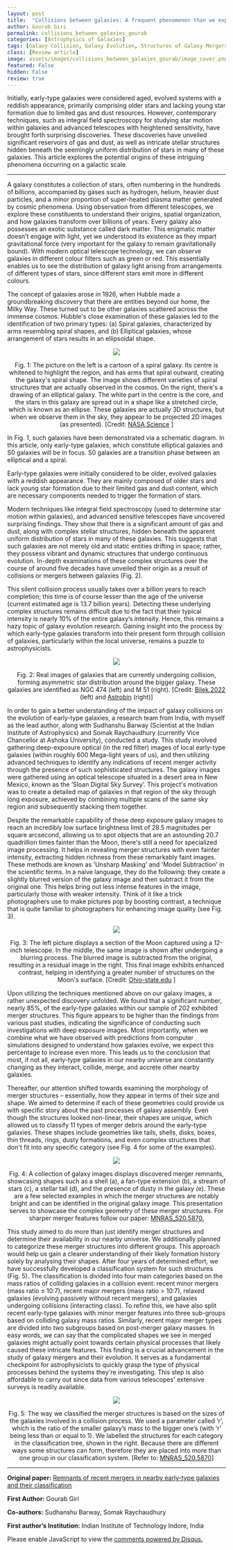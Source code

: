 ```yaml
---
layout: post
title:  "Collisions between galaxies: A frequent phenomenon than we expected earlier"
author: Gourab Giri
permalink: collisions_between_galaxies_gourab
categories: [Astrophysics of Galaxies]
tags: [Galaxy Collision, Galaxy Evolution, Structures of Galaxy Mergers, Galaxy Interaction Rate]
class: [Review article]
image: assets/images/collisions_between_galaxies_gourab/image_cover.png
featured: False
hidden: False
review: true
---
```

>
Initially, early-type galaxies were considered aged, evolved systems with a reddish appearance, primarily comprising older stars and lacking young star formation due to limited gas and dust resources. However, contemporary techniques, such as integral field spectroscopy for studying star motion within galaxies and advanced telescopes with heightened sensitivity, have brought forth surprising discoveries. These discoveries have unveiled significant reservoirs of gas and dust, as well as intricate stellar structures hidden beneath the seemingly uniform distribution of stars in many of these galaxies. This article explores the potential origins of these intriguing phenomena occurring on a galactic scale.
>
---

A galaxy constitutes a collection of stars, often numbering in the hundreds of billions, accompanied by gases such as hydrogen, helium, heavier dust particles, and a minor proportion of super-heated plasma matter generated by cosmic phenomena. Using observation from different telescopes, we explore these constituents to understand their origins, spatial organization, and how galaxies transform over billions of years. Every galaxy also possesses an exotic substance called dark matter. This enigmatic matter doesn't engage with light, yet we understood its existence as they impart gravitational force (very important for the galaxy to remain gravitationally bound). With modern optical telescope technology, we can observe galaxies in different colour filters such as green or red. This essentially enables us to see the distribution of galaxy light arising from arrangements of different types of stars, since different stars emit more in different colours. 

The concept of galaxies arose in 1926, when Hubble made a groundbreaking discovery that there are entities beyond our home, the Milky Way. These turned out to be other galaxies scattered across the immense cosmos. Hubble's close examination of these galaxies led to the identification of two primary types: (a) Spiral galaxies, characterized by arms resembling spiral shapes, and (b) Elliptical galaxies, whose arrangement of stars results in an ellipsoidal shape. 


<p align="center">
  <img src="../assets/images/collisions_between_galaxies_gourab/image1.png">
</p>

<p align = "center">
Fig. 1: The picture on the left is a cartoon of a spiral galaxy. Its centre is whitened to highlight the region, and has arms that spiral outward, creating the galaxy's spiral shape. The image shows different varieties of spiral structures that are actually observed in the cosmos. On the right, there's a drawing of an elliptical galaxy. The white part in the centre is the core, and the stars in this galaxy are spread out in a shape like a stretched circle, which is known as an ellipse. These galaxies are actually 3D structures, but when we observe them in the sky, they appear to be projected 2D images (as presented). [Credit: <a href="https://spaceplace.nasa.gov/galactic-explorer/en/">NASA Science</a> ]
</p>
In Fig. 1, such galaxies have been demonstrated via a schematic diagram. In this article, only early-type galaxies, which constitute elliptical galaxies and S0 galaxies will be in focus. S0 galaxies are a transition phase between an elliptical and a spiral.


Early-type galaxies were initially considered to be older, evolved galaxies with a reddish appearance. They are mainly composed of older stars and lack young star formation due to their limited gas and dust content, which are necessary components needed to trigger the formation of stars. 
 
Modern techniques like integral field spectroscopy (used to determine star motion within galaxies), and advanced sensitive telescopes have uncovered surprising findings. They show that there is a significant amount of gas and dust, along with complex stellar structures, hidden beneath the apparent uniform distribution of stars in many of these galaxies. This suggests that such galaxies are not merely old and static entities drifting in space; rather, they possess vibrant and dynamic structures that undergo continuous evolution. In-depth examinations of these complex structures over the course of around five decades have unveiled their origin as a result of collisions or mergers between galaxies (Fig. 2). 

This silent collision process usually takes over a billion years to reach completion; this time is of course lesser than the age of the universe (current estimated age is 13.7 billion years). Detecting these underlying complex structures remains difficult due to the fact that their typical intensity is nearly 10% of the entire galaxy’s intensity. Hence, this remains a hazy topic of galaxy evolution research. Gaining insight into the process by which early-type galaxies transform into their present form through collision of galaxies, particularly within the local universe, remains a puzzle to astrophysicists. 


<p align="center">
  <img src="../assets/images/collisions_between_galaxies_gourab/image2.png">
</p>

<p align = "center">
Fig. 2: Real images of galaxies that are currently undergoing collision, forming asymmetric star distribution around the bigger galaxy. These galaxies are identified as NGC 474 (left) and M 51 (right). [Credit: <a href="https://ui.adsabs.harvard.edu/abs/2022A%26A...660A..28B/abstract">Bilek.2022</a>  (left) and <a href="https://www.astrobin.com/7hwtz0/">Astrobin</a>  (right)]  
</p>

In order to gain a better understanding of the impact of galaxy collisions on the evolution of early-type galaxies, a research team from India, with myself as the lead author, along with Sudhanshu Barway (Scientist at the Indian Institute of Astrophysics) and Somak Raychaudhury (currently Vice Chancellor at Ashoka University), conducted a study. This study involved gathering deep-exposure optical (in the red filter) images of local early-type galaxies (within roughly 600 Mega-light years of us), and then utilizing advanced techniques to identify any indications of recent merger activity through the presence of such sophisticated structures. The galaxy images were gathered using an optical telescope situated in a desert area in New Mexico, known as the ‘Sloan Digital Sky Survey’. This project's motivation was to create a detailed map of galaxies in that region of the sky through long exposure, achieved by combining multiple scans of the same sky region and subsequently stacking them together. 

Despite the remarkable capability of these deep exposure galaxy images to reach an incredibly low surface brightness limit of 28.5 magnitudes per square arcsecond, allowing us to spot objects that are an astounding 20.7 quadrillion times fainter than the Moon, there's still a need for specialized image processing.  It helps in revealing merger structures with even fainter intensity, extracting hidden richness from these remarkably faint images. These methods are known as 'Unsharp Masking' and 'Model Subtraction' in the scientific terms. In a naive language, they do the following: they create a slightly blurred version of the galaxy image and then subtract it from the original one. This helps bring out less intense features in the image, particularly those with weaker intensity. Think of it like a trick photographers use to make pictures pop by boosting contrast, a technique that is quite familiar to photographers for enhancing image quality (see Fig. 3).


<p align="center">
  <img src="../assets/images/collisions_between_galaxies_gourab/image3.png">
</p>

<p align = "center">
Fig. 3: The left picture displays a section of the Moon captured using a 12-inch telescope. In the middle, the same image is shown after undergoing a blurring process. The blurred image is subtracted from the original, resulting in a residual image in the right. This final image exhibits enhanced contrast, helping in identifying a greater number of structures on the Moon's surface.  [Credit: <a href="https://www.astronomy.ohio-state.edu/pogge.1/Ast350/Unsharp/">Ohio-state.edu</a> ] 
</p>

Upon utilizing the techniques mentioned above on our galaxy images, a rather unexpected discovery unfolded. We found that a significant number, nearly 85%, of the early-type galaxies within our sample of 202 exhibited merger structures. This figure appears to be higher than the findings from various past studies, indicating the significance of conducting such investigations with deep exposure images. Most importantly, when we combine what we have observed with predictions from computer simulations designed to understand how galaxies evolve, we expect this percentage to increase even more. This leads us to the conclusion that most, if not all, early-type galaxies in our nearby universe are constantly changing as they interact, collide, merge, and accrete other nearby galaxies.

Thereafter, our attention shifted towards examining the morphology of merger structures – essentially, how they appear in terms of their size and shape. We aimed to determine if each of these geometries could provide us with specific story about the past processes of galaxy assembly. Even though the structures looked non-linear, their shapes are unique, which allowed us to classify 11 types of merger debris around the early-type galaxies. These shapes include geometries like tails, shells, disks, boxes, thin threads, rings, dusty formations, and even complex structures that don't fit into any specific category (see Fig. 4 for some of the examples).


<p align="center">
  <img src="../assets/images/collisions_between_galaxies_gourab/image4.png">
</p>

<p align = "center">
Fig. 4: A collection of galaxy images displays discovered merger remnants, showcasing shapes such as a shell (a), a fan-type extension (b), a stream of stars (c), a stellar tail (d), and the presence of dusty in the galaxy (e). These are a few selected examples in which the merger structures are notably bright and can be identified in the original galaxy image. This presentation serves to showcase the complex geometry of these merger structures. For sharper merger features follow our paper: <a href="https://academic.oup.com/mnras/article/520/4/5870/7036778">MNRAS_520.5870.</a>
</p>

This study aimed to do more than just identify merger structures and determine their availability in our nearby universe. We additionally planned to categorize these merger structures into different groups. This approach would help us gain a clearer understanding of their likely formation history solely by analysing their shapes. After four years of determined effort, we have successfully developed a classification system for such structures (Fig. 5). The classification is divided into four main categories based on the mass ratios of colliding galaxies in a collision event: recent minor mergers (mass ratio ≤ 10:7), recent major mergers (mass ratio > 10:7), relaxed galaxies (evolving passively without recent mergers), and galaxies undergoing collisions (interacting class). To refine this, we have also split recent early-type galaxies with minor merger features into three sub-groups based on colliding galaxy mass ratios. Similarly, recent major merger types are divided into two subgroups based on post-merger galaxy masses. In easy words, we can say that the complicated shapes we see in merged galaxies might actually point towards certain physical processes that likely caused these intricate features. This finding is a crucial advancement in the study of galaxy mergers and their evolution. It serves as a fundamental checkpoint for astrophysicists to quickly grasp the type of physical processes behind the systems they're investigating. This step is also affordable to carry out since data from various telescopes' extensive surveys is readily available.


<p align="center">
  <img src="../assets/images/collisions_between_galaxies_gourab/image5.png">
</p>

<p align = "center">
Fig. 5: The way we classified the merger structures is based on the sizes of the galaxies involved in a collision process. We used a parameter called ‘r’, which is the ratio of the smaller galaxy’s mass to the bigger one’s (with ‘r’ being less than or equal to 1). We labelled the structures for each category in the classification tree, shown in the right. Because there are different ways some structures can form, therefore they are placed into more than one group in our classification system. [Refer to: <a href="https://academic.oup.com/mnras/article/520/4/5870/7036778">MNRAS_520.5870</a>] 
</p>

---

**Original paper:**
<a href="https://academic.oup.com/mnras/article/520/4/5870/7036778" target="_blank">Remnants of recent mergers in nearby early-type galaxies and their classification</a>

**First Author:**  Gourab Giri

**Co-authors:**  Sudhanshu Barway, Somak Raychaudhury

**First author’s Institution:** Indian Institute of Technology Indore, India

<div id="disqus_thread"></div>
<script>
    /**
    *  RECOMMENDED CONFIGURATION VARIABLES: EDIT AND UNCOMMENT THE SECTION BELOW TO INSERT DYNAMIC VALUES FROM YOUR PLATFORM OR CMS.
    *  LEARN WHY DEFINING THESE VARIABLES IS IMPORTANT: https://disqus.com/admin/universalcode/#configuration-variables    */
    /*
    var disqus_config = function () {
    this.page.url = PAGE_URL;  // Replace PAGE_URL with your page's canonical URL variable
    this.page.identifier = PAGE_IDENTIFIER; // Replace PAGE_IDENTIFIER with your page's unique identifier variable
    };
    */
    (function() { // DON'T EDIT BELOW THIS LINE
    var d = document, s = d.createElement('script');
    s.src = 'https://cosmicvarta-in.disqus.com/embed.js';
    s.setAttribute('data-timestamp', +new Date());
    (d.head || d.body).appendChild(s);
    })();
</script>
<noscript>Please enable JavaScript to view the <a href="https://disqus.com/?ref_noscript">comments powered by Disqus.</a></noscript>